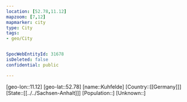 ```yaml
---
location: [52.78,11.12]
mapzoom: [7,12] 
mapmarker: city 
type: City
tags:
- geo/City


SpocWebEntityId: 31678
isDeleted: false
confidential: public

---
```

[geo-lon::11.12]
[geo-lat::52.78]
[name::Kuhfelde]
[Country::[[Germany]]]
[State::[[../../Sachsen-Anhalt]]]
[Population::]
[Unknown::]

